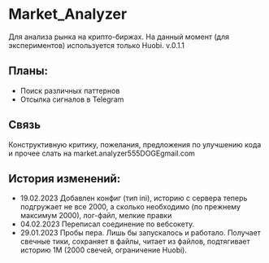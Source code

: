 # Market_Analyzer
Для анализа рынка на крипто-биржах. На данный момент (для экспериментов) используется только Huobi.
v.0.1.1

## Планы:
* Поиск различных паттернов
* Отсылка сигналов в Telegram

## Связь
Конструктивную критику, пожелания, предложения по улучшению кода и прочее слать на market.analyzer555DOGEgmail.com

## История изменений:

* 19.02.2023 Добавлен конфиг (тип ini), историю с сервера теперь подгружает не все 2000, а сколько необходимо (по прежнему максимум 2000), лог-файл, мелкие правки
* 04.02.2023 Переписал соединение по вебсокету.
* 29.01.2023 Пробы пера. Лишь бы запускалось и работало. Получает свечные тики, сохраняет в файлы, читает из файлов, подтягивает историю 1М (2000 свечей, ограничение Huobi).